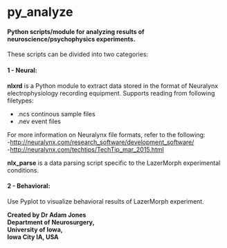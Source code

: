 # py_analyze 

#### Python scripts/module for analyzing results of neuroscience/psychophysics experiments. 

These scripts can be divided into two categories:
#### 1 - Neural: 

**nlxrd** is a Python module to extract data stored in the format of Neuralynx electrophysiology recording equipment.
Supports reading from following filetypes:
* .ncs continous sample files
* .nev event files  

For more information on Neuralynx file formats, refer to the following:  
-http://neuralynx.com/research_software/development_software/  
-http://neuralynx.com/techtips/TechTip_mar_2015.html  

**nlx_parse** is a data parsing script specific to the LazerMorph experimental conditions.

#### 2 - Behavioral:
Use Pyplot to visualize behavioral results of LazerMorph experiment.


**Created by Dr Adam Jones  
Department of Neurosurgery,  
University of Iowa,  
Iowa City IA, USA** 
